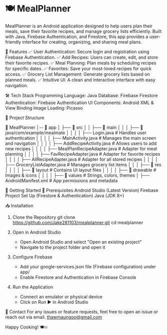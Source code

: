# 🍽️ MealPlanner
MealPlanner is an Android application designed to help users plan their meals, save their favorite recipes, and manage grocery lists efficiently. Built with Java, Firebase Authentication, and Firestore, this app provides a user-friendly interface for creating, organizing, and sharing meal plans.

📌 Features
✅ User Authentication: Secure login and registration using Firebase Authentication.
✅ Add Recipes: Users can create, edit, and store their favorite recipes.
✅ Meal Planning: Plan meals by scheduling recipes for specific dates.
✅ Favorites: Save your most-loved recipes for quick access.
✅ Grocery List Management: Generate grocery lists based on planned meals.
✅ Intuitive UI: A clean and interactive interface with easy navigation.

🛠️ Tech Stack
Programming Language: Java
Database: Firebase Firestore
Authentication: Firebase Authentication
UI Components: Android XML & View Binding
Image Loading: Picasso

📂 Project Structure

📁 MealPlanner
│-- 📂 app
│   ├── 📂 src
│   │   ├── 📂 main
│   │   │   ├── 📂 java/com/example/mealmate
│   │   │   │   ├── Login.java          # Handles user authentication
│   │   │   │   ├── MainActivity.java   # Manages the main screen and navigation
│   │   │   │   ├── AddRecipeActivity.java  # Allows users to add new recipes
│   │   │   │   ├── MealPlanRecipeAdapter.java  # Adapter for meal planning
│   │   │   │   ├── FavRecipeAdapter.java  # Adapter for favorite recipes
│   │   │   │   ├── AllRecipeAdapter.java  # Adapter for all stored recipes
│   │   │   │   ├── GroceryListAdapter.java # Manages grocery list items
│   │   │   ├── 📂 res
│   │   │   │   ├── 📂 layout  # Contains UI layout files
│   │   │   │   ├── 📂 drawable  # Images & icons
│   │   │   │   ├── 📂 values  # Strings, colors, themes
│   ├── AndroidManifest.xml  # App permissions and metadata

🚀 Getting Started
🔧 Prerequisites
Android Studio (Latest Version)
Firebase Project Set Up (Firestore & Authentication)
Java (JDK 8+)

📥 Installation
1. Clone the Repository
git clone https://github.com/Jake281103/mealplanner.git
cd mealplanner

2. Open in Android Studio
   - Open Android Studio and select "Open an existing project"
   - Navigate to the project folder and open it
   
3. Configure Firebase
   - Add your google-services.json file (Firebase configuration) under app/
   - Enable Firestore and Authentication in Firebase Console
   
4. Run the Application
   - Connect an emulator or physical device
   - Click on Run ▶️ in Android Studio


  📩 Contact
For any issues or feature requests, feel free to open an issue or reach out via email.
thawmaungoo@gmail.com

Happy Cooking! 🍽️🔥

  

